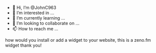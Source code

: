- 👋 Hi, I’m @JohnC963
- 👀 I’m interested in ...
- 🌱 I’m currently learning ...
- 💞️ I’m looking to collaborate on ...
- 📫 How to reach me ...

<!---
JohnC963/JohnC963 is a ✨ special ✨ repository because its `README.md` (this file) appears on your GitHub profile.
You can click the Preview link to take a look at your changes.
---> how would you install or add a widget to your website, this is a zeno.fm widget thank you!

